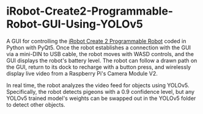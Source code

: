 # iRobot-Create2-Programmable-Robot-GUI-Using-YOLOv5

A GUI for controlling the [iRobot Create 2 Programmable Robot](https://www.irobot.com/en_US/irobot-create-2-programmable-robot/RC65099.html) coded in Python with PyQt5. Once the robot establishes a connection with the GUI via a mini-DIN to USB cable, the robot moves with WASD controls, and the GUI displays the robot's battery level. The robot can follow a drawn path on the GUI, return to its dock to recharge with a button press, and wirelessly display live video from a Raspberry Pi's Camera Module V2.

In real time, the robot analyzes the video feed for objects using YOLOv5. Specifically, the robot detects pigeons with a 0.9 confidence level, but any YOLOv5 trained model's weights can be swapped out in the YOLOv5 folder to detect other objects.
